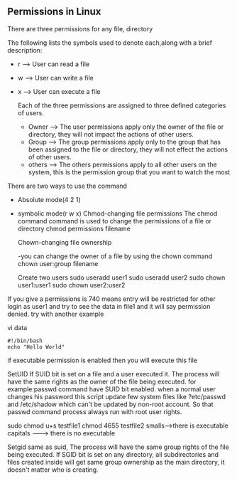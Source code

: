 ## Permissions in Linux

There are three permissions for any file, directory

The following lists the symbols used to denote each,along with a brief description:
- r --> User can read a file
- w --> User can write a file
- x --> User can execute a file

  Each of the three permissions are assigned to three defined categories of users.

  - Owner --> The user permissions apply only the owner of the file or directory, they will not impact the actions of other users.
  - Group --> The group permissions apply only to the group that has been assigned to the file or directory, they will not effect the actions of other users.
  - others --> The others permissions apply to all other users on the system, this is the permission group that you want to watch the most

There are two ways to use the command

- Absolute mode(4 2 1)
- symbolic mode(r w x)
Chmod-changing file permissions
The chmod command command is used to change the permissions of a file or directory
chmod permissions filename

  Chown-changing file ownership

  -you can change the owner of a file by using the chown command
  chown user:group filename

  Create two users
  sudo useradd user1
  sudo useradd user2
  sudo chown user1:user1 <file1>
  sudo chown user2:user2 <file2>

If you give a permissions is 740 means entry will be restricted for other login as user1 and try to see the data in file1 and it will say permission denied.
try with another example

vi data 
```
#!/bin/bash
echo "Hello World"
```
if executable permission is enabled then you will execute this file  
  
 SetUID
 If SUID bit is set on a file and a user executed it. The process will have the same rights as the owner of the file being executed.
 for example:passwd command have SUID bit enabled. when a normal user changes his password this script update few system files like ?etc/passwd and /etc/shadow which can't be updated by non-root account. So that passwd command process always run with root user rights.


 sudo chmod u+s testfile1
 chmod 4655 testfile2
 smalls-->there is executable
 capitals ---> there is no executable

 Setgid
 same as suid, The process will have the same group rights of the file being executed. If SGID bit is set on any directory, all subdirectories and files created inside will get same group ownership as the main directory, it doesn't matter who is creating.
